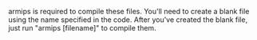 armips is required to compile these files. You'll need to create a blank file using the name specified in the code. After you've created the blank file, just run "armips [filename]" to compile them.
